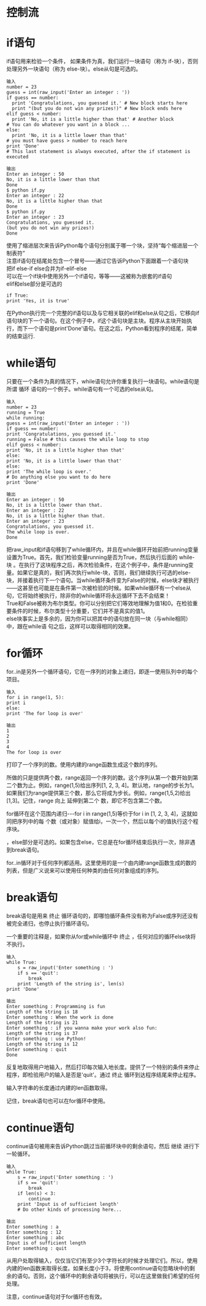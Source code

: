 # 控制流
# if语句
if语句用来检验一个条件， 如果条件为真，我们运行一块语句（称为 if-块），否则处理另外一块语句（称为 else-块）。else从句是可选的。


	输入
	number = 23
	guess = int(raw_input('Enter an integer : '))
	if guess == number:
	  print 'Congratulations, you guessed it.' # New block starts here
	  print "(but you do not win any prizes!)" # New block ends here
	elif guess < number:
	  print 'No, it is a little higher than that' # Another block
	# You can do whatever you want in a block ...
	else:
	  print 'No, it is a little lower than that'
	# you must have guess > number to reach here
	print 'Done'
	# This last statement is always executed, after the if statement is executed

    输出
	Enter an integer : 50
	No, it is a little lower than that
	Done
	$ python if.py
	Enter an integer : 22
	No, it is a little higher than that
	Done
	$ python if.py
	Enter an integer : 23
	Congratulations, you guessed it.
	(but you do not win any prizes!)
	Done
使用了缩进层次来告诉Python每个语句分别属于哪一个块，坚持“每个缩进层一个制表符”  
注意if语句在结尾处包含一个冒号——通过它告诉Python下面跟着一个语句块  
把if else-if else合并为if-elif-else  
可以在一个if块中使用另外一个if语句，等等——这被称为嵌套的if语句  
elif和else部分是可选的
  
	if True:
	print 'Yes, it is true'
在Python执行完一个完整的if语句以及与它相关联的elif和else从句之后，它移向if语句块的下一个语句。在这个例子中，if这个语句块是主块。程序从主块开始执行，而下一个语句是print'Done'语句。在这之后，Python看到程序的结尾，简单的结束运行.  
# while语句
只要在一个条件为真的情况下，while语句允许你重复执行一块语句。while语句是所谓 循环 语句的一个例子。while语句有一个可选的else从句。

	输入
	number = 23
	running = True
	while running:
	guess = int(raw_input('Enter an integer : '))
	if guess == number:
	print 'Congratulations, you guessed it.'
	running = False # this causes the while loop to stop
	elif guess < number:
	print 'No, it is a little higher than that'
	else:
	print 'No, it is a little lower than that'
	else:
	print 'The while loop is over.'
	# Do anything else you want to do here
	print 'Done'

	输出
	Enter an integer : 50
	No, it is a little lower than that.
	Enter an integer : 22
	No, it is a little higher than that.
	Enter an integer : 23
	Congratulations, you guessed it.
	The while loop is over.
	Done
把raw_input和if语句移到了while循环内，并且在while循环开始前把running变量设置为True。首先，我们检验变量running是否为True，然后执行后面的 while-块 。在执行了这块程序之后，再次检验条件，在这个例子中，条件是running变量。如果它是真的，我们再次执行while-块，否则，我们继续执行可选的else-块，并接着执行下一个语句。当while循环条件变为False的时候，else块才被执行——这甚至也可能是在条件第一次被检验的时候。如果while循环有一个else从句，它将始终被执行，除非你的while循环将永远循环下去不会结束！  
True和False被称为布尔类型。你可以分别把它们等效地理解为值1和0。在检验重要条件的时候，布尔类型十分重要，它们并不是真实的值1。  
else块事实上是多余的，因为你可以把其中的语句放在同一块（与while相同）中，跟在while语
句之后，这样可以取得相同的效果。
# for循环
for..in是另外一个循环语句，它在一序列的对象上递归，即逐一使用队列中的每个项目。

	输入
	for i in range(1, 5):
	print i
	else:
	print 'The for loop is over'

	输出
	1
	2
	3
	4
	The for loop is over

打印了一个序列的数。使用内建的range函数生成这个数的序列。

所做的只是提供两个数，range返回一个序列的数。这个序列从第一个数开始到第二个数为止。例如，range(1,5)给出序列[1, 2, 3, 4]。默认地，range的步长为1。如果我们为range提供第三个数，那么它将成为步长。例如，range(1,5,2)给出[1,3]。记住，range 向上 延伸到第二个
数，即它不包含第二个数。

for循环在这个范围内递归---for i in range(1,5)等价于for i in [1, 2, 3, 4]，这就如同把序列中的每
个数（或对象）赋值给i，一次一个，然后以每个i的值执行这个程序块。

，else部分是可选的。如果包含else，它总是在for循环结束后执行一次，除非遇到break语句。

for..in循环对于任何序列都适用。这里使用的是一个由内建range函数生成的数的列表，但是广义说来可以使用任何种类的由任何对象组成的序列。

# break语句
break语句是用来 终止 循环语句的，即哪怕循环条件没有称为False或序列还没有被完全递归，也停止执行循环语句。

一个重要的注释是，如果你从for或while循环中 终止 ，任何对应的循环else块将不执行。

	输入
	while True:
		s = raw_input('Enter something : ')
		if s == 'quit':
			break
		print 'Length of the string is', len(s)
	print 'Done'

	输出
	Enter something : Programming is fun
	Length of the string is 18
	Enter something : When the work is done
	Length of the string is 21
	Enter something : if you wanna make your work also fun:
	Length of the string is 37
	Enter something : use Python!
	Length of the string is 12
	Enter something : quit
	Done
反复地取得用户地输入，然后打印每次输入地长度。提供了一个特别的条件来停止程序，即检验用户的输入是否是'quit'。通过 终止 循环到达程序结尾来停止程序。

输入字符串的长度通过内建的len函数取得。

记住，break语句也可以在for循环中使用。
# continue语句
continue语句被用来告诉Python跳过当前循环块中的剩余语句，然后 继续 进行下一轮循环。

	输入
	while True:
		s = raw_input('Enter something : ')
		if s == 'quit':
			break
		if len(s) < 3:
			continue
		print 'Input is of sufficient length'
		# Do other kinds of processing here...
	
	输出
	Enter something : a
	Enter something : 12
	Enter something : abc
	Input is of sufficient length
	Enter something : quit
从用户处取得输入，仅仅当它们有至少3个字符长的时候才处理它们。所以，使用内建的len函数来取得长度。如果长度小于3，将使用continue语句忽略块中的剩余的语句。否则，这个循环中的剩余语句将被执行，可以在这里做我们希望的任何处理。

注意，continue语句对于for循环也有效。